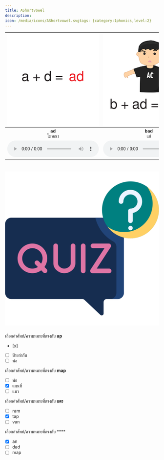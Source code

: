 ```yaml
---
title: AShortvowel
description: 
icon: /media/icons/AShortvowel.svgtags: {category:1phonics,level:2}
---
```

<div class="carrousel">


|![](/media/img/AShortvowel/ad.svg)|![](/media/img/AShortvowel/bad.svg)|![](/media/img/AShortvowel/dad.svg)|![](/media/img/AShortvowel/sad.svg)|![](/media/img/AShortvowel/ag.svg)|![](/media/img/AShortvowel/bag.svg)|![](/media/img/AShortvowel/rag.svg)|![](/media/img/AShortvowel/tag.svg)|![](/media/img/AShortvowel/am.svg)|![](/media/img/AShortvowel/ham.svg)|![](/media/img/AShortvowel/jam.svg)|![](/media/img/AShortvowel/ram.svg)|![](/media/img/AShortvowel/an.svg)|![](/media/img/AShortvowel/man.svg)|![](/media/img/AShortvowel/pan.svg)|![](/media/img/AShortvowel/van.svg)|![](/media/img/AShortvowel/ap.svg)|![](/media/img/AShortvowel/cap.svg)|![](/media/img/AShortvowel/map.svg)|![](/media/img/AShortvowel/tap.svg)|![](/media/img/AShortvowel/at.svg)|![](/media/img/AShortvowel/bat.svg)|![](/media/img/AShortvowel/cat.svg)|![](/media/img/AShortvowel/hat.svg)|
| :----: | :----: | :----: | :----: | :----: | :----: | :----: | :----: | :----: | :----: | :----: | :----: | :----: | :----: | :----: | :----: | :----: | :----: | :----: | :----: | :----: | :----: | :----: | :----: |
|**ad**<br>โฆษณา|**bad**<br>แย่|**dad**<br>พ่อ|**sad**<br>เศร้า|**ag**<br> |**bag**<br>ถุง|**rag**<br>เศษผ้า|**tag**<br>ป้ายกํากับ|**am**<br> |**ham**<br>แฮม|**jam**<br>แยม|**ram**<br>แรม|**an**<br>|**man**<br>ผู้ชาย|**pan**<br>กระทะ|**van**<br>รถตู้|**ap**<br>|**cap**<br>ฝา|**map**<br>แผนที่|**tap**<br>แตะ|**at**<br> |**bat**<br>ค้างคาว|**cat**<br>แมว|**hat**<br>หมวก|
|![](/media/audio/ad.mp3)|![](/media/audio/bad.mp3)|![](/media/audio/dad.mp3)|![](/media/audio/sad.mp3)|![](/media/audio/ag.mp3)|![](/media/audio/bag.mp3)|![](/media/audio/rag.mp3)|![](/media/audio/tag.mp3)|![](/media/audio/am.mp3)|![](/media/audio/ham.mp3)|![](/media/audio/jam.mp3)|![](/media/audio/ram.mp3)|![](/media/audio/an.mp3)|![](/media/audio/man.mp3)|![](/media/audio/pan.mp3)|![](/media/audio/van.mp3)|![](/media/audio/ap.mp3)|![](/media/audio/cap.mp3)|![](/media/audio/map.mp3)|![](/media/audio/tap.mp3)|![](/media/audio/at.mp3)|![](/media/audio/bat.mp3)|![](/media/audio/cat.mp3)|![](/media/audio/hat.mp3)|

</div>



# ![icon](/media/icons/quiz.svg) 


 เลือกคำศัพท์/ความหมายที่ตรงกับ **ap**
 - [x] 
 - [ ] ป้ายกํากับ
 - [ ] พ่อ

 เลือกคำศัพท์/ความหมายที่ตรงกับ **map**
 - [ ] พ่อ
 - [x] แผนที่
 - [ ] แมว

 เลือกคำศัพท์/ความหมายที่ตรงกับ **แตะ**
 - [ ] ram
 - [x] tap
 - [ ] van

 เลือกคำศัพท์/ความหมายที่ตรงกับ ****
 - [x] an
 - [ ] dad
 - [ ] map

